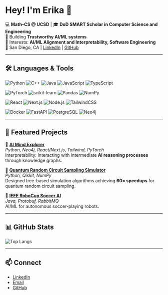 # Hey! I'm Erika 👋  

💻 **Math–CS @ UCSD** | 🎓 **DoD SMART Scholar in Computer Science and Engineering**  
🔬 Building **Trustworthy AI/ML systems**  
🚀 Interests: **AI/ML Alignment and Interpretability, Software Engineering**  
📍 San Diego, CA | [LinkedIn](https://www.linkedin.com/in/erika-lee-890446200/) | [GitHub](https://github.com/erikaleeey)  

---

## 🛠 Languages & Tools  

![Python](https://img.shields.io/badge/Python-3776AB?style=flat&logo=python&logoColor=white)
![C++](https://img.shields.io/badge/C++-00599C?style=flat&logo=c%2B%2B&logoColor=white)
![Java](https://img.shields.io/badge/Java-007396?style=flat&logo=openjdk&logoColor=white)
![JavaScript](https://img.shields.io/badge/JavaScript-F7DF1E?style=flat&logo=javascript&logoColor=black)
![TypeScript](https://img.shields.io/badge/TypeScript-3178C6?style=flat&logo=typescript&logoColor=white)  

![PyTorch](https://img.shields.io/badge/PyTorch-EE4C2C?style=flat&logo=pytorch&logoColor=white)
![scikit-learn](https://img.shields.io/badge/scikit--learn-F7931E?style=flat&logo=scikit-learn&logoColor=white)
![Pandas](https://img.shields.io/badge/Pandas-150458?style=flat&logo=pandas&logoColor=white)
![NumPy](https://img.shields.io/badge/NumPy-013243?style=flat&logo=numpy&logoColor=white)  

![React](https://img.shields.io/badge/React-20232A?style=flat&logo=react&logoColor=61DAFB)
![Next.js](https://img.shields.io/badge/Next.js-000000?style=flat&logo=next.js&logoColor=white)
![Node.js](https://img.shields.io/badge/Node.js-339933?style=flat&logo=node.js&logoColor=white)
![TailwindCSS](https://img.shields.io/badge/Tailwind_CSS-38B2AC?style=flat&logo=tailwind-css&logoColor=white)  

![Docker](https://img.shields.io/badge/Docker-2496ED?style=flat&logo=docker&logoColor=white)
![FastAPI](https://img.shields.io/badge/FastAPI-009688?style=flat&logo=fastapi&logoColor=white)
![PostgreSQL](https://img.shields.io/badge/PostgreSQL-4169E1?style=flat&logo=postgresql&logoColor=white)
![Neo4j](https://img.shields.io/badge/Neo4j-008CC1?style=flat&logo=neo4j&logoColor=white)  

---

## 📌 Featured Projects  

🔹 [**AI Mind Explorer**](https://github.com/erikaleeey/ai-mind-explorer)  
*Python, Neo4j, React/Next.js, Tailwind, PyTorch*  
Interpretability: Interacting with intermediate **AI reasoning processes** through knowledge graphs.

🔹 [**Quantum Random Circuit Sampling Simulator**](https://github.com/erikaleeey)  
*Python, Qiskit, NumPy*  
Designed tree-based simulation algorithms achieving **60× speedups** for quantum random circuit sampling.  

🔹 [**IEEE RoboCup Soccer AI**](https://github.com/erikaleeey)  
*Java, Protobuf, RabbitMQ*  
AI/ML for autonomous soccer-playing robots.  

---

## 📊 GitHub Stats  

![Top Langs](https://github-readme-stats.vercel.app/api/top-langs/?username=erikaleeey&layout=compact&theme=tokyonight)  

---

## 📫 Connect  
- [LinkedIn](https://www.linkedin.com/in/erika-lee-890446200/)  
- [Email](mailto:erl015@ucsd.edu)  
- [GitHub](https://github.com/erikaleeey)  
